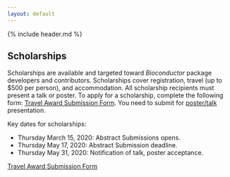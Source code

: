 ```yaml
---
layout: default
---
```


{% include header.md %}

## Scholarships

Scholarships are available and targeted toward _Bioconductor_ package
developers and contributors. Scholarships cover registration, travel
(up to $500 per person), and accommodation. All scholarship recipients
must present a talk or poster. To apply for a scholarship, complete
the following form: [Travel Award Submission Form](https://docs.google.com/forms/d/e/1FAIpQLSdr__Ox7kWpTV0lwjJ7skD617HcWFQmPrJqyMpVN27darvZQg/viewform).
You need to submit for [poster/talk](https://docs.google.com/forms/d/e/1FAIpQLSfMdX7Oo3C6gDMdNhgZ2x_vkCMVCcYbmjldUvcaILQv63Hjcw/viewform) presentation.


Key dates for scholarships:

- Thursday March 15, 2020: Abstract Submissions opens.
- Thursday May 17, 2020: Abstract Submission deadline.
- Thursday May 31, 2020: Notification of talk, poster acceptance.

[Travel Award Submission Form](https://docs.google.com/forms/d/e/1FAIpQLSdr__Ox7kWpTV0lwjJ7skD617HcWFQmPrJqyMpVN27darvZQg/viewform)
